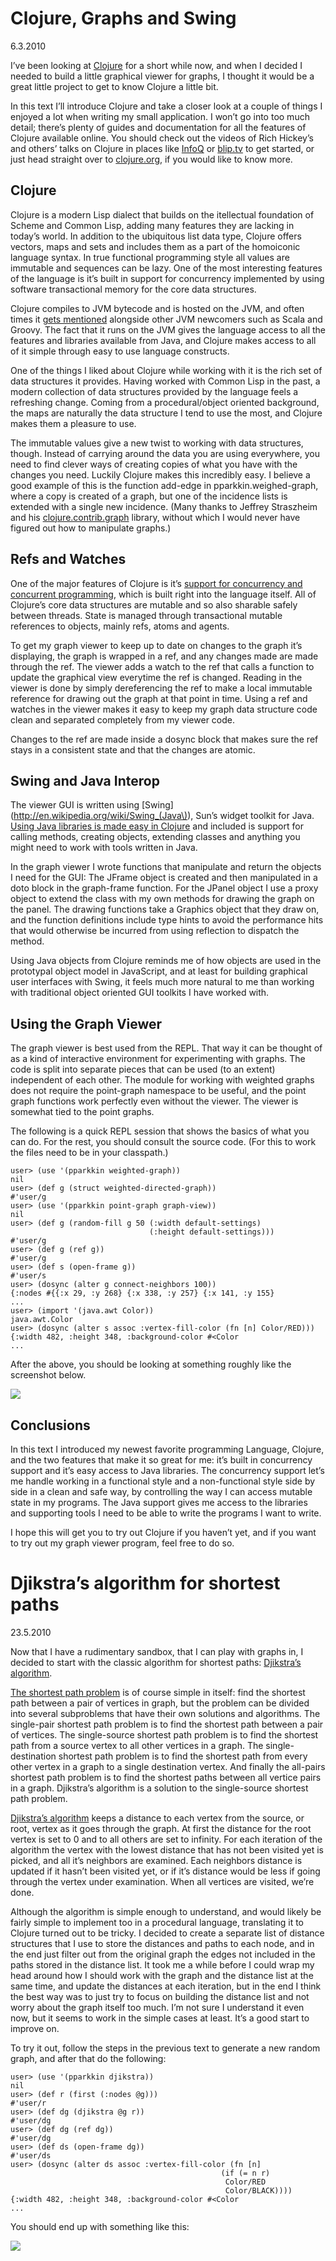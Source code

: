 Clojure, Graphs and Swing
=========================

6.3.2010

I’ve been looking at [Clojure](http://clojure.org/) for a short while now, and when I decided I needed to build a little graphical viewer for graphs, I thought it would be a great little project to get to know Clojure a little bit.


In this text I’ll introduce Clojure and take a closer look at a couple of things I enjoyed a lot when writing my small application. I won’t go into too much detail; there’s plenty of guides and documentation for all the features of Clojure available online. You should check out the videos of Rich Hickey’s and others’ talks on Clojure in places like [InfoQ](http://www.infoq.com/author/Rich-Hickey) or [blip.tv](http://clojure.blip.tv/) to get started, or just head straight over to [clojure.org](http://clojure.org/), if you would like to know more.

Clojure
-------

Clojure is a modern Lisp dialect that builds on the itellectual foundation of Scheme and Common Lisp, adding many features they are lacking in today’s world. In addition to the ubiquitous list data type, Clojure offers vectors, maps and sets and includes them as a part of the homoiconic language syntax. In true functional programming style all values are immutable and sequences can be lazy. One of the most interesting features of the language is it’s built in support for concurrency implemented by using software transactional memory for the core data structures.

Clojure compiles to JVM bytecode and is hosted on the JVM, and often times it [gets mentioned](http://blog.thinkrelevance.com/2008/8/4/java-next-common-ground) alongside other JVM newcomers such as Scala and Groovy. The fact that it runs on the JVM gives the language access to all the features and libraries available from Java, and Clojure makes access to all of it simple through easy to use language constructs.

One of the things I liked about Clojure while working with it is the rich set of data structures it provides. Having worked with Common Lisp in the past, a modern collection of data structures provided by the language feels a refreshing change. Coming from a procedural/object oriented background, the maps are naturally the data structure I tend to use the most, and Clojure makes them a pleasure to use.

The immutable values give a new twist to working with data structures, though. Instead of carrying around the data you are using everywhere, you need to find clever ways of creating copies of what you have with the changes you need. Luckily Clojure makes this incredibly easy. I believe a good example of this is the function add-edge in pparkkin.weighed-graph, where a copy is created of a graph, but one of the incidence lists is extended with a single new incidence. (Many thanks to Jeffrey Straszheim and his [clojure.contrib.graph](http://richhickey.github.com/clojure-contrib/graph-api.html) library, without which I would never have figured out how to manipulate graphs.)

Refs and Watches
----------------

One of the major features of Clojure is it’s [support for concurrency and concurrent programming](http://clojure.org/concurrent_programming), which is built right into the language itself. All of Clojure’s core data structures are mutable and so also sharable safely between threads. State is managed through transactional mutable references to objects, mainly refs, atoms and agents.

To get my graph viewer to keep up to date on changes to the graph it’s displaying, the graph is wrapped in a ref, and any changes made are made through the ref. The viewer adds a watch to the ref that calls a function to update the graphical view everytime the ref is changed. Reading in the viewer is done by simply dereferencing the ref to make a local immutable reference for drawing out the graph at that point in time. Using a ref and watches in the viewer makes it easy to keep my graph data structure code clean and separated completely from my viewer code.

Changes to the ref are made inside a dosync block that makes sure the ref stays in a consistent state and that the changes are atomic.

Swing and Java Interop
----------------------

The viewer GUI is written using [Swing](http://en.wikipedia.org/wiki/Swing_(Java\)), Sun’s widget toolkit for Java. [Using Java libraries is made easy in Clojure](http://clojure.org/java_interop) and included is support for calling methods, creating objects, extending classes and anything you might need to work with tools written in Java.

In the graph viewer I wrote functions that manipulate and return the objects I need for the GUI: The JFrame object is created and then manipulated in a doto block in the graph-frame function. For the JPanel object I use a proxy object to extend the class with my own methods for drawing the graph on the panel. The drawing functions take a Graphics object that they draw on, and the function definitions include type hints to avoid the performance hits that would otherwise be incurred from using reflection to dispatch the method.

Using Java objects from Clojure reminds me of how objects are used in the prototypal object model in JavaScript, and at least for building graphical user interfaces with Swing, it feels much more natural to me than working with traditional object oriented GUI toolkits I have worked with.

Using the Graph Viewer
----------------------

The graph viewer is best used from the REPL. That way it can be thought of as a kind of interactive environment for experimenting with graphs. The code is split into separate pieces that can be used (to an extent) independent of each other. The module for working with weighted graphs does not require the point-graph namespace to be useful, and the point graph functions work perfectly even without the viewer. The viewer is somewhat tied to the point graphs.

The following is a quick REPL session that shows the basics of what you can do. For the rest, you should consult the source code. (For this to work the files need to be in your classpath.)

    user> (use '(pparkkin weighted-graph))
    nil
    user> (def g (struct weighted-directed-graph))
    #'user/g
    user> (use '(pparkkin point-graph graph-view))
    nil
    user> (def g (random-fill g 50 (:width default-settings)
                                   (:height default-settings)))
    #'user/g
    user> (def g (ref g))
    #'user/g
    user> (def s (open-frame g))
    #'user/s
    user> (dosync (alter g connect-neighbors 100))
    {:nodes #{{:x 29, :y 268} {:x 338, :y 257} {:x 141, :y 155}
    ...
    user> (import '(java.awt Color))
    java.awt.Color
    user> (dosync (alter s assoc :vertex-fill-color (fn [n] Color/RED)))
    {:width 482, :height 348, :background-color #<Color
    ...

After the above, you should be looking at something roughly like the screenshot below.

![](https://lh3.googleusercontent.com/-ArO3_3GJkIc/S5IHGR9btkI/AAAAAAAAAyc/VJY90HdoWm8/s800/Screenshot-Graph%252520View.png)

Conclusions
-----------

In this text I introduced my newest favorite programming Language, Clojure, and the two features that make it so great for me: it’s built in concurrency support and it’s easy access to Java libraries. The concurrency support let’s me handle working in a functional style and a non-functional style side by side in a clean and safe way, by controlling the way I can access mutable state in my programs. The Java support gives me access to the libraries and supporting tools I need to be able to write the programs I want to write.

I hope this will get you to try out Clojure if you haven’t yet, and if you want to try out my graph viewer program, feel free to do so.

Djikstra’s algorithm for shortest paths
=======================================

23.5.2010

Now that I have a rudimentary sandbox, that I can play with graphs in, I decided to start with the classic algorithm for shortest paths: [Djikstra’s algorithm](http://en.wikipedia.org/wiki/Dijkstra's_algorithm).

[The shortest path problem](http://en.wikipedia.org/wiki/Shortest_path_problem) is of course simple in itself: find the shortest path between a pair of vertices in graph, but the problem can be divided into several subproblems that have their own solutions and algorithms. The single-pair shortest path problem is to find the shortest path between a pair of vertices. The single-source shortest path problem is to find the shortest path from a source vertex to all other vertices in a graph. The single-destination shortest path problem is to find the shortest path from every other vertex in a graph to a single destination vertex. And finally the all-pairs shortest path problem is to find the shortest paths between all vertice pairs in a graph. Djikstra’s algorithm is a solution to the single-source shortest path problem.

[Djikstra’s algorithm](http://en.wikipedia.org/wiki/Dijkstra's_algorithm) keeps a distance to each vertex from the source, or root, vertex as it goes through the graph. At first the distance for the root vertex is set to 0 and to all others are set to infinity. For each iteration of the algorithm the vertex with the lowest distance that has not been visited yet is picked, and all it’s neighbors are examined. Each neighbors distance is updated if it hasn’t been visited yet, or if it’s distance would be less if going through the vertex under examination. When all vertices are visited, we’re done.

Although the algorithm is simple enough to understand, and would likely be fairly simple to implement too in a procedural language, translating it to Clojure turned out to be tricky. I decided to create a separate list of distance structures that I use to store the distances and paths to each node, and in the end just filter out from the original graph the edges not included in the paths stored in the distance list. It took me a while before I could wrap my head around how I should work with the graph and the distance list at the same time, and update the distances at each iteration, but in the end I think the best way was to just try to focus on building the distance list and not worry about the graph itself too much. I’m not sure I understand it even now, but it seems to work in the simple cases at least. It’s a good start to improve on.

To try it out, follow the steps in the previous text to generate a new random graph, and after that do the following:

    user> (use '(pparkkin djikstra))
    nil
    user> (def r (first (:nodes @g)))
    #'user/r
    user> (def dg (djikstra @g r))
    #'user/dg
    user> (def dg (ref dg))
    #'user/dg
    user> (def ds (open-frame dg))
    #'user/ds
    user> (dosync (alter ds assoc :vertex-fill-color (fn [n]
                                                   (if (= n r)
                                                    Color/RED
                                                    Color/BLACK))))
    {:width 482, :height 348, :background-color #<Color
    ...

You should end up with something like this:

![](https://lh6.googleusercontent.com/-hlkklDV2dM8/TAIHdIBHpvI/AAAAAAAAAyc/pW7_5Wq0x_Y/s800/djikstra-screenshot-2.png)


